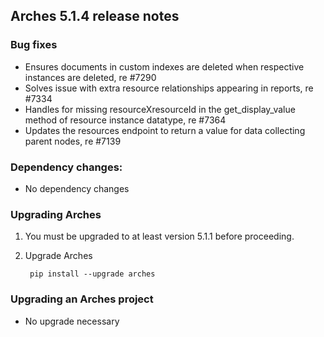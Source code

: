 Arches 5.1.4 release notes
--------------------------


### Bug fixes
- Ensures documents in custom indexes are deleted when respective instances are deleted, re #7290
- Solves issue with extra resource relationships appearing in reports, re #7334
- Handles for missing resourceXresourceId in the get_display_value method of resource instance datatype, re #7364
- Updates the resources endpoint to return a value for data collecting parent nodes, re #7139
  
### Dependency changes:

- No dependency changes


### Upgrading Arches

1. You must be upgraded to at least version 5.1.1 before proceeding.

2. Upgrade Arches

        pip install --upgrade arches


### Upgrading an Arches project

- No upgrade necessary

